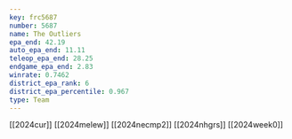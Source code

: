 ```yaml
---
key: frc5687
number: 5687
name: The Outliers
epa_end: 42.19
auto_epa_end: 11.11
teleop_epa_end: 28.25
endgame_epa_end: 2.83
winrate: 0.7462
district_epa_rank: 6
district_epa_percentile: 0.967
type: Team
---
```

[[2024cur]]
[[2024melew]]
[[2024necmp2]]
[[2024nhgrs]]
[[2024week0]]
